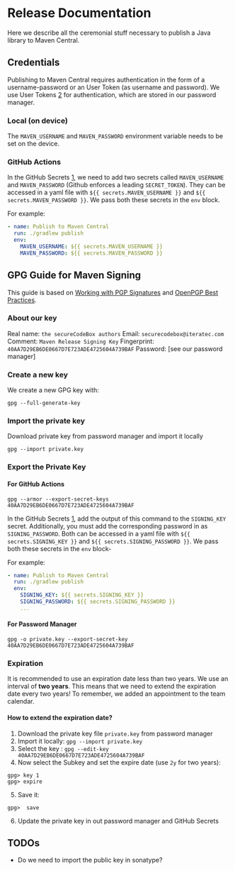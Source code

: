 # Release Documentation

Here we describe all the ceremonial stuff necessary to publish a Java library to Maven Central.


## Credentials

Publishing to Maven Central requires authentication in the form of a username-password or an User Token (as username and password).
We use User Tokens [2] for authentication, which are stored in our password manager.

### Local (on device)

The `MAVEN_USERNAME` and `MAVEN_PASSWORD` environment variable needs to be set on the device.

### GitHub Actions

In the GitHub Secrets [1], we need to add two secrets called `MAVEN_USERNAME` and `MAVEN_PASSWORD` (Github enforces a leading `SECRET_TOKEN`).
They can be accessed in a yaml file with `${{ secrets.MAVEN_USERNAME }}` and `${{ secrets.MAVEN_PASSWORD }}`.
We pass both these secrets in the `env` block.

For example:

```yaml
- name: Publish to Maven Central
  run: ./gradlew publish
  env:
    MAVEN_USERNAME: ${{ secrets.MAVEN_USERNAME }}
    MAVEN_PASSWORD: ${{ secrets.MAVEN_PASSWORD }}
```

## GPG Guide for Maven Signing

This guide is based on [Working with PGP Signatures](https://central.sonatype.org/publish/requirements/gpg/) and [OpenPGP Best Practices](https://riseup.net/ru/security/message-security/openpgp/gpg-best-practices).

### About our key

Real name: `the secureCodeBox authors`
Email: `securecodebox@iteratec.com`
Comment: `Maven Release Signing Key`
Fingerprint: `40AA7D29EB6DE0667D7E723ADE4725604A739BAF`
Password: [see our password manager]

### Create a new key

We create a new GPG key with:

```shell
gpg --full-generate-key
```

### Import the private key

Download private key from password manager and import it locally

```shell
gpg --import private.key
```

### Export the Private Key

#### For GitHub Actions

```shell
gpg --armor --export-secret-keys 40AA7D29EB6DE0667D7E723ADE4725604A739BAF
```

In the GitHub Secrets [1], add the output of this command to the `SIGNING_KEY` secret.
Additionally, you must add the corresponding password in as `SIGNING_PASSWORD`.
Both can be accessed in a yaml file with `${{ secrets.SIGNING_KEY }}` and `${{ secrets.SIGNING_PASSWORD }}`.
We pass both these secrets in the `env` block-

For example:

```yaml
- name: Publish to Maven Central
  run: ./gradlew publish
  env:
    SIGNING_KEY: ${{ secrets.SIGNING_KEY }}
    SIGNING_PASSWORD: ${{ secrets.SIGNING_PASSWORD }}
    ...
```

#### For Password Manager

```shell
gpg -o private.key --export-secret-key 40AA7D29EB6DE0667D7E723ADE4725604A739BAF
```

### Expiration

It is recommended to use an expiration date less than two years.
We use an interval of **two years**.
This means that we need to extend the expiration date every two years!
To remember, we added an appointment to the team calendar.

#### How to extend the expiration date?

1. Download the private key file `private.key` from password manager
2. Import it locally:  `gpg --import private.key`
3. Select the key : `gpg --edit-key 40AA7D29EB6DE0667D7E723ADE4725604A739BAF`
4. Now select the Subkey and set the expire date (use `2y` for two years):
```shell
gpg> key 1
gpg> expire
```
5. Save it:
```shell
gpg>  save
```
6. Update the private key in out password manager and GitHub Secrets

## TODOs

- Do we need to import the public key in sonatype?

[1]: https://www.theserverside.com/blog/Coffee-Talk-Java-News-Stories-and-Opinions/GitHub-Actions-Secrets-Example-Token-Tutorial
[2]: https://help.sonatype.com/iqserver/managing/user-management/user-tokens
